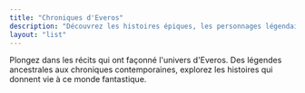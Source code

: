 ```yaml
---
title: "Chroniques d'Everos"
description: "Découvrez les histoires épiques, les personnages légendaires et l'histoire millénaire de l'univers d'Everos à travers nos chroniques captivantes."
layout: "list"
---
```


Plongez dans les récits qui ont façonné l'univers d'Everos. Des légendes ancestrales aux chroniques contemporaines, explorez les histoires qui donnent vie à ce monde fantastique.